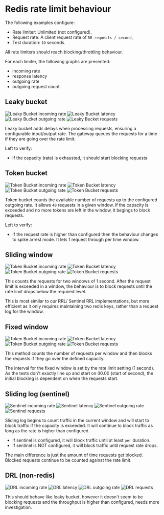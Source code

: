 # Redis rate limit behaviour

The following examples configure:

- Rate limiter: Unlimited (not configured).
- Request rate: A client request rate of `50 requests / second`,
- Test duration: `10` seconds.

All rate limiters should reach blocking/throttling behaviour.

For each limiter, the following graphs are presented:

- incoming rate
- response latency
- outgoing rate
- outgoing request count

## Leaky bucket

![Leaky Bucket incoming rate](./leaky-bucket-rate-in.png)
![Leaky Bucket latency](./leaky-bucket-latency.png)
![Leaky Bucket outgoing rate](./leaky-bucket-rate-out.png)
![Leaky Bucket requests](./leaky-bucket-requests.png)

Leaky bucket adds delays when processing requests, ensuring a
configurable input/output rate. The gateway queues the requests for a
time if they are going over the rate limit.

Left to verify:

- if the capacity (rate) is exhausted, it should start blocking requests

## Token bucket

![Token Bucket incoming rate](./token-bucket-rate-in.png)
![Token Bucket latency](./token-bucket-latency.png)
![Token Bucket outgoing rate](./token-bucket-rate-out.png)
![Token Bucket requests](./token-bucket-requests.png)

Token bucket counts the available number of requests up to the configured
outgoing rate. It allows `40` requests in a given window. If the capacity
is exceeded and no more tokens are left in the window, it begings to block
requests.

Left to verify:

- If the request rate is higher than configured then the behaviour changes
to spike arrest mode. It lets 1 request through per time window.

## Sliding window

![Token Bucket incoming rate](./sliding-window-rate-in.png)
![Token Bucket latency](./sliding-window-latency.png)
![Token Bucket outgoing rate](./sliding-window-rate-out.png)
![Token Bucket requests](./sliding-window-requests.png)

This counts the requests for two windows of 1 second. After the request
limit is exceeded in a window, the behaviour is to block requests until
the rate limit drops below the required level.

This is most similar to our RRL/ Sentinel RRL implementations, but more
efficient as it only requires maintaining two redis keys, rather than a
request log for the window.

## Fixed window

![Token Bucket incoming rate](./fixed-window-rate-in.png)
![Token Bucket latency](./fixed-window-latency.png)
![Token Bucket outgoing rate](./fixed-window-rate-out.png)
![Token Bucket requests](./fixed-window-requests.png)

This method counts the number of requests per window and then blocks the
requests if they go over the defined capacity.

The interval for the fixed window is set by the rate limit setting (1
second). As the tests don't exactly line up and start on 00.00 (start of
second), the initial blocking is dependent on when the requests start.

## Sliding log (sentinel)

![Sentinel incoming rate](./sentinel-rate-in.png)
![Sentinel latency](./sentinel-latency.png)
![Sentinel outgoing rate](./sentinel-rate-out.png)
![Sentinel requests](./sentinel-requests.png)

Sliding log begins to count traffic in the current window and will start
to block traffic if the capacity is exceeded. It will continue to block
traffic as long as the rate is higher than configured.

- If sentinel is configured, it will block traffic until at least `per` duration.
- If sentinel is NOT configured, it will block traffic until request rate drops.

The main difference is just the amount of time requests get blocked.
Blocked requests continue to be counted against the rate limit.

## DRL (non-redis)

![DRL incoming rate](./drl-rate-in.png)
![DRL latency](./drl-latency.png)
![DRL outgoing rate](./drl-rate-out.png)
![DRL requests](./drl-requests.png)

This should behave like leaky bucket, however it doesn't seem to be
blocking requests and the throughput is higher than configured, needs
more investigation.